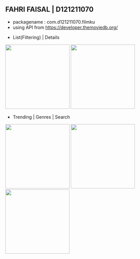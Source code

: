 ## FAHRI FAISAL | D121211070
- packagename : com.d121211070.filmku
- using API from https://developer.themoviedb.org/
* List(Filtering) | Details 
<img src='https://github.com/fahrifaisal/Filmku_Final/assets/102718173/956c3844-9ee3-4625-a072-d1bbe06ebc4f' width='200'>
<img src='https://github.com/fahrifaisal/Filmku_Final/assets/102718173/c2142ecb-c376-4a2c-b16e-6ef668fb59b9' width='200'>



* Trending | Genres | Search
<img src='https://github.com/fahrifaisal/Filmku_Final/assets/102718173/aab70990-614e-4a75-a5eb-fce68a024574' width='200'>
<img src='https://github.com/fahrifaisal/Filmku_Final/assets/102718173/54974634-1cae-45d5-85a8-45ca6737edc4' width='200'>
<img src='https://github.com/fahrifaisal/Filmku_Final/assets/102718173/bbe87753-6576-44dd-a123-5f29e750b9c5' width='200'>
